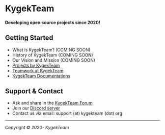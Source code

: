 # KygekTeam

<!-- TODO: Add introduction -->

#### Developing open source projects since 2020!

## Getting Started

- What is KygekTeam? (COMING SOON)
- History of KygekTeam (COMING SOON)
- Our Vision and Mission (COMING SOON)
- [Projects by KygekTeam](/PROJECTS.md)
- [Teamwork at KygekTeam](/TEAMWORK.md)
- [KygekTeam Documentations](https://docs.kygek.team)

## Support & Contact

- Ask and share in the [KygekTeam Forum](https://forum.kygek.team)
- Join our [Discord server](https://discord.kygek.team)
- Contact us via email: support (at) kygekteam (dot) org

---

_Copyright &copy; 2020- KygekTeam_
